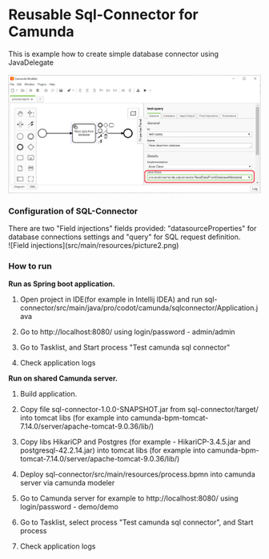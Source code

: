<h1> Reusable Sql-Connector for Camunda </h1>

This is example how to create simple database connector using JavaDelegate<br /><br />
![Sql-Connector](src/main/resources/picture1.png)

<h3>Configuration of SQL-Connector</h3>
There are two "Field injections" fields provided: "datasourceProperties" for database connections settings and "query" for SQL request definition.<br />
![Field injections](src/main/resources/picture2.png)

<h3>How to run</h3>

**Run as Spring boot application.**
    
1. Open project in IDE(for example in Intellij IDEA) and run sql-connector/src/main/java/pro/codot/camunda/sqlconnector/Application.java

2. Go to http://localhost:8080/ using login/password - admin/admin

3. Go to Tasklist, and Start process "Test camunda sql connector"

4. Check application logs
    
**Run on shared Camunda server.**

1. Build application.

2. Copy file sql-connector-1.0.0-SNAPSHOT.jar from sql-connector/target/ into tomcat libs (for example into camunda-bpm-tomcat-7.14.0/server/apache-tomcat-9.0.36/lib/)

3. Copy libs HikariCP and Postgres (for example - HikariCP-3.4.5.jar and postgresql-42.2.14.jar) into tomcat libs (for example into camunda-bpm-tomcat-7.14.0/server/apache-tomcat-9.0.36/lib/)

4. Deploy sql-connector/src/main/resources/process.bpmn into camunda server via camunda modeler

5. Go to Camunda server for example to http://localhost:8080/ using login/password - demo/demo

6. Go to Tasklist, select process "Test camunda sql connector", and Start process

7. Check application logs